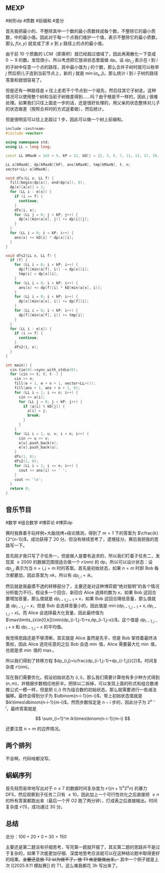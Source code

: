 ## MEXP

#树形dp #质数 #前缀和 #差分 

首先我把最小的、不整除其中一个数的最小质数转成每个数，不整除它的最小质数，中的最小值。因此对于每一个点我们维护一个值，表示不整除它的最小质数，那么 $f(x,y)$ 就变成了求 $x$ 到 $y$ 路径上的点的最小值。

由于前 $10$ 个质数的 LCM（即乘积）就已经超过值域了，因此再离散化一下变成 $0\sim 9$ 的数。发现很小，所以考虑把它放进状态里面做 dp。设 $dp_{i,j}$ 表示在 $i$ 到 $i$ 的子树中任意一个点的路径，其中最小值为 $j$ 的个数，那么合并子树时就可以枚举 $j$ 然后把儿子连到当前节点上，新的 $j$ 就是 $\min(a_x,j)$。那么统计 $i$ 到 $i$ 子树的路径答案和就很容易了。

但是还有一种路径是 $x$ 往上走若干个节点到一个祖先，然后往其它子树走。这种情况可以使用整个树和当前子树做差得到……吗？由于根是不一样的，因此 $j$ 很难处理。如果我们只往上面走一步的话，还是很好处理的，用父亲的状态整体对儿子的状态做差（按照合并时的方式逆着做），然后统计。

但是很明显可以往上走超过 $1$ 步，因此可以做一个树上前缀和。

```cpp
include <iostream>
#include <vector>

using namespace std;
using LL = long long;

const LL kMaxN = 2e5 + 5, kP = 12, kD[] = {2, 3, 5, 7, 11, 13, 17, 19, 23, 29, 31, 37};

LL a[kMaxN], dp[kMaxN][kP], ans[kMaxN], tmp[kMaxN], t, n;
vector<LL> e[kMaxN];

void dfs(LL x, LL f) {
  fill(begin(dp[x]), end(dp[x]), 0);
  dp[x][a[x]] = 1;
  for (LL i : e[x]) {
    if (i == f) {
      continue;
    }
    dfs(i, x);
    for (LL j = 0; j < kP; j++) {
      dp[x][min(a[x], j)] += dp[i][j];
    }
  }
  for (LL i = 0; i < kP; i++) {
    ans[x] += kD[i] * dp[x][i];
  }
}

void dfs2(LL x, LL f) {
  if (f) {
    for (LL i = 0; i < kP; i++) {
      dp[f][min(a[f], i)] -= dp[x][i];
      tmp[i] = dp[x][i];
    }     
    for (LL i = 0; i < kP; i++) {
      ans[x] += dp[f][i] * kD[min(a[x], i)];
    }
    for (LL i = 0; i < kP; i++) {
      dp[x][min(a[x], i)] += dp[f][i];
    }
    for (LL i = 0; i < kP; i++) {
      dp[f][min(a[f], i)] += tmp[i];
    }
  }
  for (LL i : e[x]) {
    if (i == f) {
      continue;
    }
    dfs2(i, x);
  }
}

int main() {
  cin.tie(0)->sync_with_stdio(0);
  for (cin >> t; t; t--) {
    cin >> n;
    fill(e + 1, e + n + 1, vector<LL>());
    fill(ans + 1, ans + n + 1, 0);
    for (LL i = 1; i <= n; i++) {
      cin >> a[i];
      for (LL j = 0; j < kP; j++) {
        if (a[i] % kD[j]) {
          a[i] = j;
          break;
        }
      } 
    }
    for (LL i = 1, u, v; i < n; i++) {
      cin >> u >> v;
      e[u].push_back(v);
      e[v].push_back(u);
    }
    dfs(1, 0);
    dfs2(1, 0);
    for (LL i = 1; i <= n; i++) {
      cout << ans[i] << ' ';
    }
    cout << '\n';
  }
  return 0;
}
```

## 音乐节目

#数学 #组合数学 #博弈论 #博弈dp

赛时我靠着手玩样例+大脑烧烤+结论猜测，得到了 $m=1$ 下的答案为 $\cfrac{k}{2^{n-1}}$，成功获得了 $20$ 分。但没有继续思考了，遗憾挂分。赛后我把我的思路写一下。

首先刚才我只写了子任务一，但是做人是要有追求的，所以我们盯着子任务二，发现其 $\le 2000$ 的数据范围很适合做一个 $\mathcal O(nm)$ 的 dp，所以可以设计状态：设 $dp_{i,j}$ 表示为当 $n=i,j=m$ 时的答案。首先是初始状态，如果 $n=m$ 时即 Bob 每次都要加，因此答案为 $nk$，所以有 $dp_{i,i}=ik$。

然后就是我最摸不透的转移部分了，主要还是对这种博弈题“绝对聪明”的各个情况分析能力不行。假设多一个回合，新回合 Alice 选择的数为 $x$，如果 Bob 这回合要增加音量，那么值就是 $dp_{i-1,j-1}+x$，如果 Bob 这回合降低音量，那么值就是 $dp_{i-1,j}-x$，但是 Bob 会选择音量小的，因此值是 $\min(dp_{i-1,j-1}+x,dp_{i-1,j}-x)$。而 Alice 会选择最大化音量，因此最终值为 $\max\limits_{x\in[0,k]}\min(dp_{i-1,j-1}+x,dp_{i-1,j-x})$。这个值是 $dp_{i-1,j-1}+x$ 和 $dp_{i-1,j}-x$ 的平均值。

我觉得思路还是不够清晰，其实就是 Alice 虽然是先手，但是 Bob 掌控着最终决策权，因此 Alice 选完任意的之后 Bob 会选 $\min$ 值，Alice 需要最大化 $\min$ 值，也就是求 $\min$ 值的 $\max$。

所以我们得到了转移方程 $dp_{i,j}=\cfrac{dp_{i-1,j-1}+dp_{i-1,j}}{2}$。时间复杂度 $\mathcal O(nm)$。

现在我们需要优化。假设初始状态为 $(i,i)$，那么我们需要计算他有多少种方式得到 $(n,m)$，并根据步数相应地折半。把除以二拆掉，可以发现上面的形式和组合数递推公式一模一样，但是把 $(i,i)$ 作为组合数的初始状态，那么就需要进行一些减法偏移。最终会得到分子为 $\dbinom{n-i-1}{m-i}$，带上初始状态值就是 $ik\times\dbinom{n-i-1}{m-i}$。然而步数恒定是 $n-i$ 步的，因此分子为 $2^{n-i}$，最终答案就是

$$
\sum_{i=1}^m ik\times\binom{n-i-1}{m-i}
$$

还要注意 $n=m$ 的边界情况。

## 两个排列

不会啊，代码啥都没写。

## 蜗蜗序列

首先轻而易举地写出对于 $n\le 7$ 的数据时间复杂度为 $\mathcal O((n+1)^n 2^n n)$ 的暴力 DFS，然后观察到子任务二只有 $\le 10$，因此加上一个可行性优化之后直接把 $\le n$ 的所有答案都跑出来（最后一个开 O2 跑了两分钟），打成表之后直接输出。时间复杂度 $\mathcal O(1)$，成功通过 $30$ 分。

## 总结

总分：$100+20+0+30=150$

主要还是第二题没有仔细思考，写完第一题就开摆了，其实第二题的思路并不是过于复杂的，如果下次能更加仔细、深度地思考应该就可以在这种结论题中取得更好的结果。~~主要还是放 T2 以为做不了，放 T1 肯定能做出来。~~ 其中一个例子就是上次 [[2025.9.11 模拟赛]] 的 T1，这么难我都花 3h 写出来了。